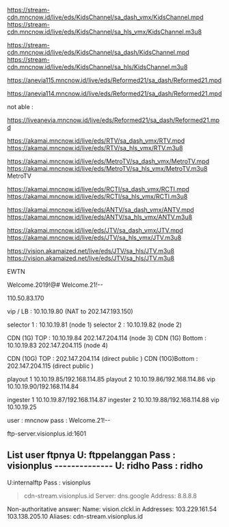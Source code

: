 https://stream-cdn.mncnow.id/live/eds/KidsChannel/sa_dash_vmx/KidsChannel.mpd
https://stream-cdn.mncnow.id/live/eds/KidsChannel/sa_hls_vmx/KidsChannel.m3u8

https://stream-cdn.mncnow.id/live/eds/KidsChannel/sa_dash/KidsChannel.mpd
https://stream-cdn.mncnow.id/live/eds/KidsChannel/sa_hls/KidsChannel.m3u8


https://anevia115.mncnow.id/live/eds/Reformed21/sa_dash/Reformed21.mpd

https://anevia114.mncnow.id/live/eds/Reformed21/sa_dash/Reformed21.mpd

not able :

https://liveanevia.mncnow.id/live/eds/Reformed21/sa_dash/Reformed21.mpd




https://akamai.mncnow.id/live/eds/RTV/sa_dash_vmx/RTV.mpd
https://akamai.mncnow.id/live/eds/RTV/sa_hls_vmx/RTV.m3u8


https://akamai.mncnow.id/live/eds/MetroTV/sa_dash_vmx/MetroTV.mpd
https://akamai.mncnow.id/live/eds/MetroTV/sa_hls_vmx/MetroTV.m3u8
MetroTV

https://akamai.mncnow.id/live/eds/RCTI/sa_dash_vmx/RCTI.mpd
https://akamai.mncnow.id/live/eds/RCTI/sa_hls_vmx/RCTI.m3u8

https://akamai.mncnow.id/live/eds/ANTV/sa_dash_vmx/ANTV.mpd
https://akamai.mncnow.id/live/eds/ANTV/sa_hls_vmx/ANTV.m3u8

https://akamai.mncnow.id/live/eds/JTV/sa_dash_vmx/JTV.mpd
https://akamai.mncnow.id/live/eds/JTV/sa_hls_vmx/JTV.m3u8

https://vision.akamaized.net/live/eds/JTV/sa_hls/JTV.m3u8
https://vision.akamaized.net/live/eds/JTV/sa_hls/JTV.m3u8


EWTN

Welcome.2019!@#
Welcome.21!--


110.50.83.170

vip / LB 	: 10.10.19.80 (NAT to 202.147.193.150)

selector 1	: 10.10.19.81 (node 1)
selector 2	: 10.10.19.82 (node 2)

CDN (1G) TOP	: 10.10.19.84  202.147.204.114 (node 3)
CDN (1G) Bottom	: 10.10.19.83  202.147.204.115 (node 4)

CDN (10G) TOP 	: 202.147.204.114 (direct public )
CDN (10G)Bottom : 202.147.204.115 (direct public )



playout 1 10.10.19.85/192.168.114.85
playout 2 10.10.19.86/192.168.114.86
vip 10.10.19.90/192.168.114.84

ingester 1 10.10.19.87/192.168.114.87
ingester 2 10.10.19.88/192.168.114.88
vip 10.10.19.25

user : mncnow 
pass : Welcome.21!--


ftp-server.visionplus.id:1601

List user ftpnya
U: ftppelanggan
Pass : visionplus
----‐---------
U: ridho
Pass : ridho
--------------
U:internalftp
Pass : visionplus


> cdn-stream.visionplus.id
Server:  dns.google
Address:  8.8.8.8

Non-authoritative answer:
Name:    vision.clckl.in
Addresses:  103.229.161.54
          103.138.205.10
Aliases:  cdn-stream.visionplus.id

>
 


 

